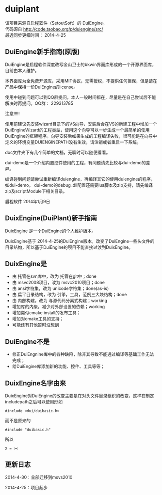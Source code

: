 duiplant
========
该项目来源自启程软件（SetoutSoft）的 DuiEngine。  
代码源自 http://code.taobao.org/p/duiengine/src/  
最近同步更细时间： 2014-4-25


DuiEngine新手指南(原版)
---------

DuiEngine是启程软件深度改写金山卫士的bkwin界面库形成的一个开源界面库，目前由本人维护。

本界面库为全免费开源库，采用MIT协议，无需授权，不提供任何担保，但是请在产品中保持一份DuiEngine的license。

使用中碰到问题可以到QQ群提问，本人一般时间都在，尽量是在自己尝试后不能解决时再提问。QQ群： 229313785


注意!!!!!

使用前建议先安装wizard目录下的VS向导，安装后会在VS的新建工程中增加一个DuiEngineWizard的工程类型，使用这个向导可以一步生成一个最简单的使用DuiEngine的框架程序。向导安装后如果生成的工程编译失败，很可能是在向导中定义的环境变量DUIENGINEPATH没有生效，请注销或者重启一下系统。

doc文件夹下有几个简单的文档，无聊时可以随便看看。

dui-demo是一个介绍内置控件使用的工程，有问题请先比较与dui-demo的差异。

编译碰到问题请尝试重新编译duiengine，再编译其它的使用duiengine的程序，如dui-demo。
dui-demo的debug_dll配置还需要lua脚本及zip支持，请先编译zip及scriptModule下相关目录。

启程软件 2014年1月9日

DuixEngine(DuiPlant)新手指南
----------

DuixEngine 是一个DuiEngine的个人维护版本。

DuixEngine基于 2014-4-25的DuiEngine版本，改变了DuiEngine一些头文件的目录结构，所以基于DuiEngine的项目不能直接过渡到DuixEngine。

DuixEngine是
---------

 * 由 托管在svn库中，改为 托管在git中；done
 * 由 msvc2008项目，改为 msvc2010项目；done
 * 由 ansi字符集，改为 unicode字符集；done(as-is)
 * 由 扁平目录结构，改为 引擎，工具，范例三大块结构；done
 * 由 内部构建，改为 与源代码分离式构建；working
 * 增加库的内聚，减少对外部设置的依赖；working
 * 增加类似cmake install的发布工具；
 * 增加对cmake工具的支持；
 * 可能还有其他暂时没想到

DuiEngine不是
----------

 * 修正DuiEngnine库中的各种缺陷，除非其导致不能通过编译等基础工作无法完成；
 * 给DuiEngine库添加新的功能、控件、工具等等；
 

DuixEngine名字由来
-----------

DuixEngine对DuiEngine的改变主要是在对头文件目录组织的改变，这样在制定includepath之后可以使用形如

    #include <dui/duibasic.h>
而不是原来的
    
    #include "duibasic.h"
所以

    X = ><


更新日志
----------
2014-4-30：全部迁移到msvs2010

2014-4-25：项目起步